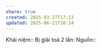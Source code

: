 ```yaml
---
share: true
created: 2025-03-27T17:13
updated: 2025-06-21T10:14
---
```

Khái niệm:: 
Bị giải toả 2 lần: 
Nguồn:: 